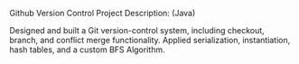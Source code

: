 Github Version Control Project Description: (Java)

  Designed and built a Git version-control system, including checkout, branch, and conflict merge functionality.
  Applied serialization, instantiation, hash tables, and a custom BFS Algorithm.
